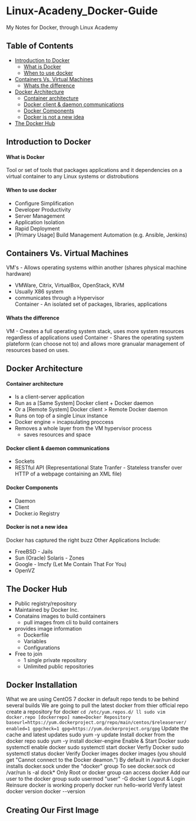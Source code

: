 # Linux-Acadeny_Docker-Guide
My Notes for Docker, through Linux Academy

## Table of Contents
- [Introduction to Docker](#introduction-to-docker)
    + [What is Docker](#what-is-docker)
    + [When to use docker](#when-to-use-docker)
- [Containers Vs. Virtual Machines](#containers-vs-virtual-machines)
    + [Whats the difference](#whats-the-difference)
- [Docker Architecture](#docker-architecture)
    + [Container architecture](#container-architecture)
    + [Docker client & daemon communications](#docker-client---daemon-communications)
    + [Docker Components](#docker-components)
    + [Docker is not a new idea](#docker-is-not-a-new-idea)
- [The Docker Hub](#the-docker-hub)

## Introduction to Docker

#### What is Docker
Tool or set of tools that packages applications and it dependencies on a virtual container to any Linux systems or distrobutions

#### When to use docker
 * Configure Simplification
 * Developer Productivity
 * Server Management 
 * Application Isolation
 * Rapid Deployment
 * [Primary Usage] Build Management Automation (e.g. Ansible, Jenkins)

## Containers Vs. Virtual Machines
VM's - Allows operating systems within another (shares physical machine hardware)
 * VMWare, Citrix, VirtualBox, OpenStack, KVM
 * Usually X86 system 
 * communicates through a Hypervisor  
Container - An isolated set of packages, libraries, applications

#### Whats the difference
VM - Creates a full operating system stack, uses more system resources regardless of applications used
Container - Shares the operating system plateform (can choose not to) and allows more granualar management of resources based on uses.

## Docker Architecture

#### Container architecture
   * Is a client-server application
   * Run as a [Same System] Docker client + Docker daemon
   * Or a [Remote System] Docker client > Remote Docker daemon
   * Runs on top of a single Linux instance
   * Docker engine = incapsulating proccess
   * Removes a whole layer from the VM hypervisor process
      * saves resources and space
    
#### Docker client & daemon communications
   * Sockets
   * RESTful API (Representational State Tranfer - Stateless transfer over HTTP of a webpage containing an XML file)
    
#### Docker Components
   * Daemon
   * Client
   * Docker.io Registry
    
#### Docker is not a new idea
Docker has captured the right buzz
Other Applications Include:
   * FreeBSD - Jails
   * Sun (Oracle) Solaris - Zones
   * Google - lmcfy (Let Me Contain That For You)
   * OpenVZ
     
## The Docker Hub
   * Public registry/repository
   * Maintained by Docker Inc.
   * Conatains images to build containers
       * pull images from cli to build containers
   * provides image information
       * Dockerfile
       * Variables
       * Configurations
   * Free to join
       * 1 single private repository
       * Unlimited public repositories
    
## Docker Installation
What we are using
    CentOS 7
        docker in default repo tends to be behind several builds
We are going to pull the latest docker from thier official repo
    create a repository for docker
        `cd /etc/yum.repos.d/
        ll
        sudo vim docker.repo
            [dockerrepo]
            name=Docker Repository
            baseurl=https://yum.dockerproject.org/repo/main/centos/$releaserver/
            enabled=1
            gpgcheck=1
            gpg=https://yum.dockerproject.org/gpg`
Update the cache and latest updates
        sudo yum -y update
Install docker from the docker repo
        sudo yum -y install docker-engine
Enable & Start Docker
        sudo systemctl enable docker
        sudo systemctl start docker
Verfiy Docker
        sudo systemctl status docker
Verify Docker images
        docker images (you should get "Cannot connect to the Docker deamon.")
            By default in /var/run docker installs docker.sock under the "docker" group
            To see docker.sock
                cd /var/run
                ls -al dock*
                    Only Root or docker group can access docker
        Add our user to the docker group
            sudo usermod "user" -G docker
        Logout & Login
Reinsure docker is working properly
        docker run hello-world
Verify latest docker version
        docker --version
        
## Creating Our First Image
